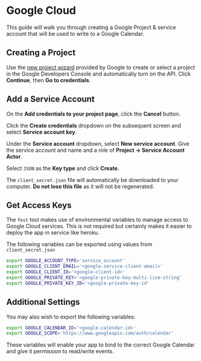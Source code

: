 # Google Cloud

This guide will walk you through creating a Google Project & service account that will be used to write to a Google Calendar.

## Creating a Project

Use the [new project wizard](https://console.developers.google.com/start/api?id=calendar) provided by Google to create or select a project in the Google Developers Console and automatically turn on the API. Click **Continue**, then **Go to credentials**.

## Add a Service Account

On the **Add credentials to your project page**, click the **Cancel** button.

Click the **Create credentials** dropdown on the subsequent screen and select **Service account key**.

Under the **Service account** dropdown, select **New service account**. Give the service account and name and a role of **Project -> Service Account Actor**.

Select `JSON` as the **Key type** and click **Create**.

The `client_secret.json` file will automatically be downloaded to your computer. **Do not lose this file** as it will not be regenerated.

## Get Access Keys

The `fest` tool makes use of environmental variables to manage access to Google Cloud services. This is not required but certainly makes it easier to deploy the app in service like heroku.

The following variables can be exported using values from `client_secret.json`

```bash
export GOOGLE_ACCOUNT_TYPE='service_account'
export GOOGLE_CLIENT_EMAIL='<google-service-client-email>'
export GOOGLE_CLIENT_ID='<google-client-id>'
export GOOGLE_PRIVATE_KEY='<google-private-key-multi-line-string'
export GOOGLE_PRIVATE_KEY_ID='<google-private-key-id'
```

## Additional Settings

You may also wish to export the following variables:

```bash
export GOOGLE_CALENDAR_ID='<google-calendar-id>'
export GOOGLE_SCOPE='https://www.googleapis.com/auth/calendar'
```

These variables will enable your app to bind to the correct Google Calendar and give it permission to read/write events.
